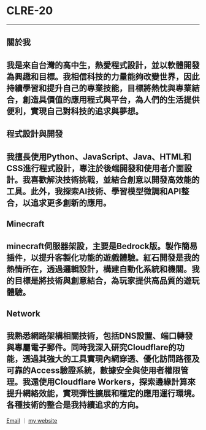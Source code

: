 # CLRE-20
---
## 關於我
我是來自台灣的高中生，熱愛程式設計，並以軟體開發為興趣和目標。我相信科技的力量能夠改變世界，因此持續學習和提升自己的專業技能，目標將熱忱與專業結合，創造具價值的應用程式與平台，為人們的生活提供便利，實現自己對科技的追求與夢想。
---
## 程式設計與開發
我擅長使用Python、JavaScript、Java、HTML和CSS進行程式設計，專注於後端開發和使用者介面設計。我喜歡解決技術挑戰，並結合創意以開發高效能的工具。此外，我探索AI技術、學習模型微調和API整合，以追求更多創新的應用。
---
## Minecraft
minecraft伺服器架設，主要是Bedrock版。製作簡易插件，以提升客製化功能的遊戲體驗。紅石開發是我的熱情所在，透過邏輯設計，構建自動化系統和機關。我的目標是將技術與創意結合，為玩家提供高品質的遊玩體驗。
---
## Network
我熟悉網路架構相關技術，包括DNS設置、端口轉發與專屬電子郵件。同時我深入研究Cloudflare的功能，透過其強大的工具實現內網穿透、優化訪問路徑及可靠的Access驗證系統，數據安全與使用者權限管理。我還使用Cloudflare Workers，探索邊緣計算來提升網絡效能，實現彈性擴展和穩定的應用運行環境。各種技術的整合是我持續追求的方向。
---
[Email](mailto:clre20@mcooest.dpdns.org) ｜ [my website](https://clre20.mcooest.dpdns.org)

